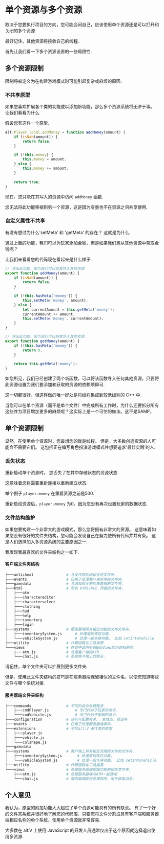 # 单个资源与多个资源

取决于您要执行项目的方向，您可能会问自己，应该使用单个资源还是可以打开和关闭的多个资源.

最好记住，其他资源将接收自己的线程.

首先让我们看一下多个资源设置的一些局限性.

## 多个资源限制

限制将被定义为在构建游戏模式时可能引起复杂或麻烦的原因.

### 不共享原型

如果您喜欢扩展各个类的功能或以添加新功能，那么多个资源系统将无济于事。 让我们看看为什么.

假设您有这样一个原型.

```js
alt.Player.local.addMoney = function addMoney(amount) {
    if (isNaN(amount)) {
        return false;
    }

	if (!this.money) {
        this.money = amount;
    } else {
        this.money += amount;
    }
    
    return true;
}
```

现在，您只能在其写入的资源中访问 `addMoney` 函数. 

您无法将此功能移植到另一个资源，这是因为变量也不在资源之间共享使用.

### 自定义属性不共享

有没有想过为什么'setMeta' 和 'getMeta' 的存在？ 这就是为什么.

通过上面的功能，我们可以为玩家添加金钱，但是如果我们想从其他资源中获取金钱呢？

让我们来看看您的代码现在看起来是什么样子.

```js
// 导出此功能，因为我们可以将其导入其他资源.
export function addMoney(amount) {
    if (isNaN(amount)) {
        return false;
    }
	
    if (!this.hasMeta('money')) {
        this.setMeta('money', amount);
    } else {
        let currentAmount = this.getMeta('money');
        currentAmount += amount;
    	this.setMeta('money', currentAmount);
    }
}

// 导出此功能，因为我们可以将其导入其他资源.
export function getMoney(amount) {
    if (!this.hasMeta('money')) {
        return 0;
    }
    
    return this.getMeta('money');
}
```

如您所见，我们已经创建了两个新函数，可以将该函数导入任何其他资源，只要将此资源设置为我们要添加和获取的资源的依赖项即可.

这一切都很好，但这样做的唯一好处是将线程集成到较低级别的 C++ 中.

当您可以在单个资源（而不是单个文件）中完成所有工作时，为什么还要拆分所有这些并为项目增加更多的麻烦呢？这实际上是一个可怕的做法。这不是SAMP。

## 单个资源限制

显然，在使用单个资源时，您最想念的就是线程。 但是，大多数创造资源的人可能会不需要它们。 这包括正在编写角色扮演游戏模式并想要追求'最佳实践'的人.

### 丢失状态

重新启动单个资源时。 您丢失了在其中存储状态的资源状态.

这意味着您将需要重新连接以重新建立状态.

举个例子 `player.money` 在重启资源之前是500.

重新启动资源后，`player.money` 为0，因为您没有再次设置玩家的数据状态.

### 文件结构维护

如果您要构建一个非常大的游戏模式，那么您将拥有非常大的资源。 这意味着如果您没有很好的文件夹结构，您可能会发现自己在努力使所有代码井井有条。 这是人们选择加入多资源系统的主要原因之一.

我发现我最喜欢的文件夹结构之一如下.

#### 客户端文件夹结构

```sh
├───anticheat 				# 与反作弊系统相关的文件夹.
├───events				    # 仅用于处理客户端事件的文件夹.
├───gamedata			    # 与游戏相关的对象数据的文件夹.
├───html				    # 所有 HTML/VUE 界面的文件夹.
│   ├───atm
│   ├───charactereditor
│   ├───characterselect
│   ├───clothing
│   ├───hud
│   ├───help
│   ├───inventory
│   ├───login
├───systems					# 服务器端具有相应功能的文件文件夹.
│   ├───inventorySystem.js	 	# 处理常规库存功能.
│   └───vehicleSystem.js		# 处理一般车辆功能。 比如 setIntoVehicle
├───utility					# 计算函数与工具类等
└───views					# 在其中调用所有WebView的创建和删除.
    ├───atm.js				# 处理客户端的ATM.
    └───chat.js				# 处理客户端上的聊天.
```

请记住，单个文件夹可以扩展到更多文件夹.

但是，使用此文件夹结构的技巧是在服务器端保留相似的文件名，以便您知道哪些文件与哪个系统对接.

#### 服务器端文件夹结构

```sh
├───commands				# 不同的命令处理程序.
│   ├───cmdPlayer.js 			# 专门针对于玩家的命令.
│   └───cmdVehicle.js			# 专门针对于车辆的命令.
├───configuration			# 任何与配置有关。 生成点，预设等
├───events				    # 仅用于处理服务器端事件.
├───extensions				# 不同alt:V API类的原型.
│   ├───player.js
│   ├───vehicle.js
│   └───colshape.js
├───gamedata
├───systems					# 客户端上具有相应克隆的文件的文件夹.
│   ├───inventorySystem.js	 	 # 处理常规库存功能.
│   └───vehicleSystem.js		 # 处理一般车辆功能。 比如 setIntoVehicle
├───utility					# 计算函数与工具类等
└───views					# 处理服务器端视图功能的相应文件夹.
    ├───atm.js				# 处理服务器端与ATM一起使用.
    └───chat.js 			# 服务器端聊天处理程序，用于路由消息.
```

## 个人意见

我认为，原型的附加功能大大超过了单个资源可能具有的所有缺点。 有了一个好的文件夹系统并很好地了解您的代码库，只要您将文件分割成具有客户端和服务器端相应名称的单个系统，使用单个资源就非常容易.

大多数在 alt:V 上使用 JavaScript 的开发人员通常仅出于这个原因就选择退出使用多资源.

